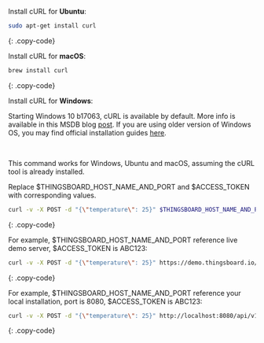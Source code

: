 Install cURL for **Ubuntu**:

```bash
sudo apt-get install curl
```
{: .copy-code}


Install cURL for **macOS**:

```bash
brew install curl
```
{: .copy-code}

Install cURL for **Windows**:

Starting Windows 10 b17063, cURL is available by default. 
More info is available in this MSDB blog [post](https://blogs.msdn.microsoft.com/commandline/2018/01/18/tar-and-curl-come-to-windows/).
If you are using older version of Windows OS, you may find official installation guides [here](https://curl.haxx.se/).

<br/>

This command works for Windows, Ubuntu and macOS, assuming the cURL tool is already installed. 

Replace $THINGSBOARD_HOST_NAME_AND_PORT and $ACCESS_TOKEN with corresponding values.

```bash
curl -v -X POST -d "{\"temperature\": 25}" $THINGSBOARD_HOST_NAME_AND_PORT/api/v1/$ACCESS_TOKEN/telemetry --header "Content-Type:application/json"
```
{: .copy-code}

For example, $THINGSBOARD_HOST_NAME_AND_PORT reference live demo server, $ACCESS_TOKEN is ABC123:

```bash
curl -v -X POST -d "{\"temperature\": 25}" https://demo.thingsboard.io/api/v1/ABC123/telemetry --header "Content-Type:application/json"
```
{: .copy-code}

For example, $THINGSBOARD_HOST_NAME_AND_PORT reference your local installation, port is 8080, $ACCESS_TOKEN is ABC123:

```bash
curl -v -X POST -d "{\"temperature\": 25}" http://localhost:8080/api/v1/ABC123/telemetry --header "Content-Type:application/json"
```
{: .copy-code}
